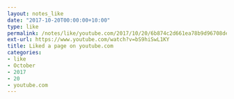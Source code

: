 ```yaml
---
layout: notes_like
date: "2017-10-20T00:00:00+10:00"
type: like
permalink: /notes/like/youtube.com/2017/10/20/6b874c2d661ea78b9d96708deebd016468333457.html
ext-url: https://www.youtube.com/watch?v=bS9hiSwL1KY
title: Liked a page on youtube.com
categories:
- like
- October
- 2017
- 20
- youtube.com
---
```

